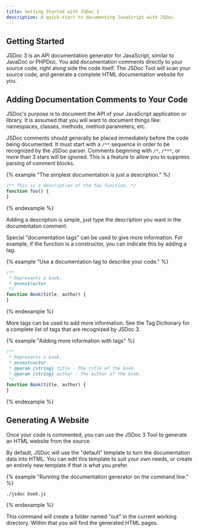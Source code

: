 ```yaml
---
title: Getting Started with JSDoc 3
description: A quick-start to documenting JavaScript with JSDoc.
---
```


## Getting Started

JSDoc 3 is an API documentation generator for JavaScript, similar to JavaDoc or PHPDoc. You add documentation comments directly to your source code, right along side the code itself. The JSDoc Tool will scan your source code, and generate a complete HTML documentation website for you.

## Adding Documentation Comments to Your Code

JSDoc's purpose is to document the API of your JavaScript application or library. It is assumed that you will want to document things like: namespaces, classes, methods, method parameters, etc.

JSDoc comments should generally be placed immediately before the code being documented. It must start with a `/**` sequence in order to be recognized by the JSDoc parser. Comments beginning with `/*`, `/***`, or more than 3 stars will be ignored. This is a feature to allow you to suppress parsing of comment blocks.

{% example "The simplest documentation is just a description." %}

```js
/** This is a description of the foo function. */
function foo() {
}
```
{% endexample %}

Adding a description is simple, just type the description you want in the documentaton comment.

Special "documentation tags" can be used to give more information. For example, if the function is a constructor, you can indicate this by adding a tag.

{% example "Use a documentation tag to describe your code." %}

```js
/**
 * Represents a book.
 * @constructor
 */
function Book(title, author) {
}
```
{% endexample %}

More tags can be used to add more information. See the Tag Dictionary for a complete list of tags that are recognized by JSDoc 3.

{% example "Adding more information with tags" %}

```js
/**
 * Represents a book.
 * @constructor
 * @param {string} title - The title of the book.
 * @param {string} author - The author of the book.
 */
function Book(title, author) {
}
```
{% endexample %}

## Generating A Website

Once your code is commented, you can use the JSDoc 3 Tool to generate an HTML website from the source.

By default, JSDoc will use the "default" template to turn the documentation data into HTML. You can edit this template to suit your own needs, or create an entirely new template if that is what you prefer.

{% example "Running the documentation generator on the command line." %}

```
./jsdoc book.js
```
{% endexample %}

This command will create a folder named "out" in the current working directory. Within that you will find the generated HTML pages.
